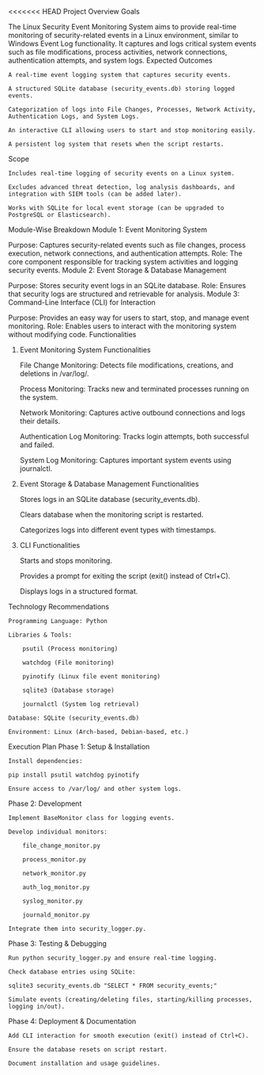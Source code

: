 <<<<<<< HEAD
Project Overview
Goals

The Linux Security Event Monitoring System aims to provide real-time monitoring of security-related events in a Linux environment, similar to Windows Event Log functionality. It captures and logs critical system events such as file modifications, process activities, network connections, authentication attempts, and system logs.
Expected Outcomes

    A real-time event logging system that captures security events.

    A structured SQLite database (security_events.db) storing logged events.

    Categorization of logs into File Changes, Processes, Network Activity, Authentication Logs, and System Logs.

    An interactive CLI allowing users to start and stop monitoring easily.

    A persistent log system that resets when the script restarts.

Scope

    Includes real-time logging of security events on a Linux system.

    Excludes advanced threat detection, log analysis dashboards, and integration with SIEM tools (can be added later).

    Works with SQLite for local event storage (can be upgraded to PostgreSQL or Elasticsearch).

Module-Wise Breakdown
Module 1: Event Monitoring System

Purpose: Captures security-related events such as file changes, process execution, network connections, and authentication attempts.
Role: The core component responsible for tracking system activities and logging security events.
Module 2: Event Storage & Database Management

Purpose: Stores security event logs in an SQLite database.
Role: Ensures that security logs are structured and retrievable for analysis.
Module 3: Command-Line Interface (CLI) for Interaction

Purpose: Provides an easy way for users to start, stop, and manage event monitoring.
Role: Enables users to interact with the monitoring system without modifying code.
Functionalities
1. Event Monitoring System Functionalities

    File Change Monitoring: Detects file modifications, creations, and deletions in /var/log/.

    Process Monitoring: Tracks new and terminated processes running on the system.

    Network Monitoring: Captures active outbound connections and logs their details.

    Authentication Log Monitoring: Tracks login attempts, both successful and failed.

    System Log Monitoring: Captures important system events using journalctl.

2. Event Storage & Database Management Functionalities

    Stores logs in an SQLite database (security_events.db).

    Clears database when the monitoring script is restarted.

    Categorizes logs into different event types with timestamps.

3. CLI Functionalities

    Starts and stops monitoring.

    Provides a prompt for exiting the script (exit() instead of Ctrl+C).

    Displays logs in a structured format.

Technology Recommendations

    Programming Language: Python

    Libraries & Tools:

        psutil (Process monitoring)

        watchdog (File monitoring)

        pyinotify (Linux file event monitoring)

        sqlite3 (Database storage)

        journalctl (System log retrieval)

    Database: SQLite (security_events.db)

    Environment: Linux (Arch-based, Debian-based, etc.)

Execution Plan
Phase 1: Setup & Installation

    Install dependencies:

    pip install psutil watchdog pyinotify

    Ensure access to /var/log/ and other system logs.

Phase 2: Development

    Implement BaseMonitor class for logging events.

    Develop individual monitors:

        file_change_monitor.py

        process_monitor.py

        network_monitor.py

        auth_log_monitor.py

        syslog_monitor.py

        journald_monitor.py

    Integrate them into security_logger.py.

Phase 3: Testing & Debugging

    Run python security_logger.py and ensure real-time logging.

    Check database entries using SQLite:

    sqlite3 security_events.db "SELECT * FROM security_events;"

    Simulate events (creating/deleting files, starting/killing processes, logging in/out).

Phase 4: Deployment & Documentation

    Add CLI interaction for smooth execution (exit() instead of Ctrl+C).

    Ensure the database resets on script restart.

    Document installation and usage guidelines.
